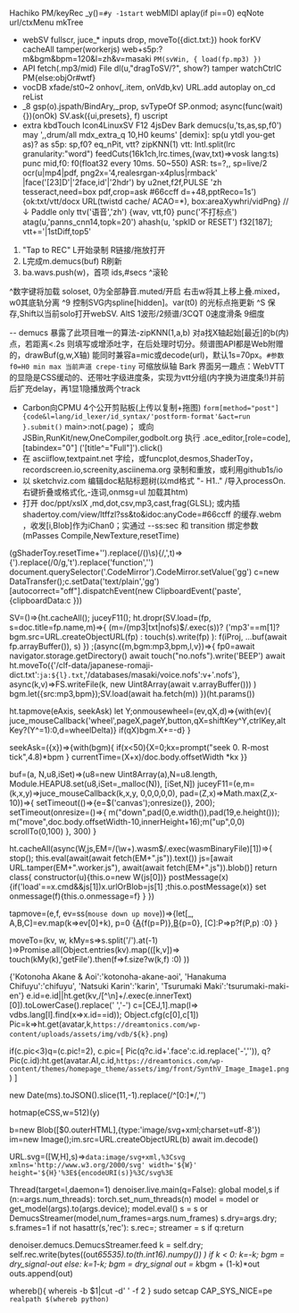 Hachiko
 PM/keyRec _y()=`#y -1start`
 webMIDI aplay(if pi==0)
 eqNote
 url/ctxMenu mkTree
- webSV
  fullscr, juce_* inputs
  drop, moveTo({dict.txt:}) hook forKV
  cacheAll tamper(workerjs)
  web+s5p:?m&bgm&bpm=120&l=zh&v=masaki `PM(svWin, { load(fp.mp3) })`
- API
  fetch(.mp3/mid) File
  dl(u,"dragToSV/?", show?) tamper
  watchCtrlC PM{else:objOr#wtf}
- vocDB
  xfade/st0~2
  onhov(,.item, onVdb,kv)
  URL.add autoplay
  on_cd reList
- _8
  gsp(o).jspath/BindAry,_prop, svTypeOf
  SP.onmod; async(func(wait){})(onOk)
  SV.ask({ui,presets}, f) uscript
- extra
  kbdTouch
  Icon4LinuxSV
  F12 4jsDev
Bark
 demucs(u,'ts,as,sp,f0')  may ',,drum/all mdx_extra_q 10,H0 keums'
   [demix]: sp(u ytdl you-get as)? as
   s5p: sp,f0? eq_nPit, vtt? zipKNN(1)
   vtt: Intl.split(lrc granularity:"word") feedCuts(16k1ch,lrc.times,(wav,txt)=>vosk lang:ts) punc
   mid,f0: f0(float32 every 10ms. 50~550)
   ASR: ts=?,, sp=live/2
 ocr(u|mp4|pdf,
  png2x='4,realesrgan-x4plus|rmback' |face('[23]D'|'2face,id'|'2hdr') by u2net,f2f,PULSE
  'zh tesseract,need=box pdf,crop=ask #66ccff d=+48,pptReco=1s') {ok:txt/vtt/docx  URL(twistd cache/ ACAO=*), box:areaXywhri/vidPng}
 //↓ Paddle only 
 ttv('语音','zh') {wav, vtt,f0}
 punc('不打标点')
 atag(u,'panns_cnn14,topk=20')
 ahash(u, 'spkID or RESET') f32[187]; vtt+='|1stDiff,top5'


1. "Tap to REC" L开始录制 R链接/拖放打开
2. L完成m.demucs(buf) R刷新
3. ba.wavs.push(w)，首项 ids,#secs ^滚轮

^数字键将加载 soloset, 0为全部静音.muted/开启
右击w将其上移上叠.mixed，w0其底轨分离
^9 控制SVG内spline[hidden]。var(t0) 的光标点拖更新
^S 保存,Shift以当前solo打开webSV. AltS 1波形/2频谱/3CQT 0速度滑条 9细度

--
demucs 暴露了此项目唯一的算法-zipKNN(1,a,b) 对a找X轴起始[最近]的b(内)点，若距离<.2s 则填写或增添吐字，在后处理时切分。频谱图API都是Web附赠的，drawBuf(g,w,X轴) 能同时兼容a=mic或decode(url)，默认1s=70px。`#参数f0=H0 min max 当前声道 crepe-tiny` 可缩放纵轴
Bark 界面另一趣点：WebVTT 的显隐是CSS缓动的、还带吐字级进度条，实现为vtt分组(内字换为进度条!)并前后扩充delay，再1显1隐播放两个track


- Carbon向CPMU 4个公开剪贴板(上传以复制+拖图) `form[method="post"]{code&l=lang/id_lexer/id_syntax/'postform-format'&act=run }.submit()` main>:not(.page)； 或向JSBin,RunKit/new,OneCompiler,godbolt.org 执行  .ace_editor,[role=code],[tabindex="0"] ('[title^="Full"]').click()
- 在 asciiflow,textpaint.net 字绘，或funcplot,desmos,ShaderToy，recordscreen.io,screenity,asciinema.org 录制和重放，或利用github1s/io
- 以 sketchviz.com 编辑doc粘贴标题树(以md格式 "- H1.." /导入processOn.右键折叠或格式化,-连词,onmsg=ul 加载其htm)
- 打开 doc/ppt/xslX ,md,dot,csv,mp3,cast,frag(GLSL); 或内插 shadertoy.com/view/ltffzl?ss&to&idoc:anyCode=#66ccff 的缓存.webm ，收发[i,Blob]作为iChan0；实通过 --ss:sec 和 transition 绑定参数 (mPasses Compile,NewTexture,resetTime)

(gShaderToy.resetTime+'').replace(/(\)\s){/,',t\)=>{').replace(/0/g,'t').replace('function','')
document.querySelector('.CodeMirror').CodeMirror.setValue('gg')
c=new DataTransfer();c.setData('text/plain','gg')
[autocorrect="off"].dispatchEvent(new ClipboardEvent('paste',{clipboardData:c }))

SV=()=>{ht.cacheAll(); juceyF11();
ht.dropr(SV.load=(fp, s=doc.title=fp.name,m)=>{
  (m=/(mp3|txt|nofs)$/.exec(s))? ('mp3'==m[1]?bgm.src=URL.createObjectURL(fp) : touch(s).write(fp) ):
  f(iProj, ...buf(await fp.arrayBuffer()), s)
})
;(async({m,bgm:mp3,bpm,l,v})=>{
  fp0=await navigator.storage.getDirectory()
  await touch("no.nofs").write('BEEP')
  await ht.moveTo({'/clf-data/japanese-romaji-dict.txt':`ja:${l}.txt`,'/databases/masaki/voice.nofs':v+'.nofs'}, async(k,v)=>FS.writeFile(k, new Uint8Array(await v.arrayBuffer()))
  )
  bgm.let({src:mp3,bpm});SV.load(await ha.fetch(m))
})(ht.params())

ht.tapmove(eAxis, seekAsk)
let Y;onmousewheel=(ev,qX,d)=>{with(ev){
  juce_mouseCallback('wheel',pageX,pageY,button,qX=shiftKey^Y,ctrlKey,altKey?(Y^=1):0,d=wheelDelta)} if(qX)bgm.X+=-d}
}

seekAsk=({x})=>{with(bgm){
  if(x<50){X=0;kx=prompt("seek 0. R-most tick",4.8)*bpm }
  currentTime=(X+x)/doc.body.offsetWidth *kx
}}

buf=(a, N,u8,iSet)=>(u8=new Uint8Array(a),N=u8.length, Module.HEAPU8.set(u8,iSet=_malloc(N)), [iSet,N])
juceyF11=(e,m=(k,x,y)=>juce_mouseCallback(k,x,y, 0,0,0,0,0), pad=(Z,x)=>Math.max(Z,x-10))=>{
  setTimeout(()=>{e=$('canvas');onresize()}, 200); setTimeout(onresize=()=>{
    m("down",pad(0,e.width()),pad(19,e.height())); m("move",doc.body.offsetWidth-10,innerHeight+16);m("up",0,0)
    scrollTo(0,100)
  }, 300)
}

ht.cacheAll(async(W,js,EM=/(\w+)\.wasm$/.exec(wasmBinaryFile)[1])=>{
  stop(); this.eval(await(await fetch(EM+".js")).text())
  js=[await URL.tamper(EM+".worker.js"),
      await(await fetch(EM+".js")).blob()]
  return class{
    constructor(u){this.o=new W(js[0])}
    postMessage(x){if('load'==x.cmd&&js[1])x.urlOrBlob=js[1] ;this.o.postMessage(x)}
    set onmessage(f){this.o.onmessage=f}
  }
})

tapmove=(e,f, ev=ss(`mouse down up move`))=>{let[_, A,B,C]=ev.map(k=>ev[0]+k), p=0
  {[A](P){f(p=P)},[B](){p=0}, [C]:P=>p?f(P,p) :0}
}

moveTo=(kv, w, kMy=s=>s.split('/').at(-1) )=>Promise.all(Object.entries(kv).map(([k,v])=>
  touch(kMy(k),'getFile').then(f=>f.size?w(k,f) :0)
))


{'Kotonoha Akane & Aoi':'kotonoha-akane-aoi', 'Hanakuma Chifuyu':'chifuyu', 'Natsuki Karin':'karin', 'Tsurumaki Maki':'tsurumaki-maki-en'}
e.id=e.id||ht.get(kv,/[^\n]+/.exec(e.innerText)[0]).toLowerCase().replace(' ','-')
c=[CEJ,1].map(l=> vdbs.lang[l].find(x=>x.id==id)); Object.cfg(c[0],c[1])
Pic=k=>ht.get(avatar,k,`https://dreamtonics.com/wp-content/uploads/assets/img/vdb/${k}.png`)

if(c.pic<3)q=(c.pic!=2), c.pic=[
  Pic(q?c.id+'.face':c.id.replace('-','')),
  q?Pic(c.id):ht.get(avatar.AI,c.id,`https://dreamtonics.com/wp-content/themes/homepage_theme/assets/img/front/SynthV_Image_Image1.png`) ]

new Date(ms).toJSON().slice(11,-1).replace(/^[0:]*/,'')

hotmap(eCSS,w=512)(y)

b=new Blob([$0.outerHTML],{type:'image/svg+xml;charset=utf-8'})
im=new Image();im.src=URL.createObjectURL(b)
await im.decode()

URL.svg=([W,H],s)=>`data:image/svg+xml,%3Csvg xmlns='http://www.w3.org/2000/svg' width='${W}' height='${H}'%3E${encodeURI(s)}%3C/svg%3E`

Thread(target=l,daemon=1)
denoiser.live.main(q=False):
global model,s
if (n:=args.num_threads): torch.set_num_threads(n)
model = model or get_model(args).to(args.device); model.eval()
s = s or DemucsStreamer(model,num_frames=args.num_frames)
s.dry=args.dry; s.frames=1
if not hasattr(s,'rec'): s.rec=; streamer = s
if q:return

denoiser.demucs.DemucsStreamer.feed
k = self.dry; self.rec.write(bytes((out*65535).to(th.int16).numpy()) )
if k < 0: k=-k; bgm = dry_signal-out
else: k=1-k; bgm = dry_signal
out = k*bgm + (1-k)*out
outs.append(out)


whereb(){
  whereis -b $1|cut -d' ' -f 2
}
sudo setcap CAP_SYS_NICE=pe `realpath $(whereb python)`